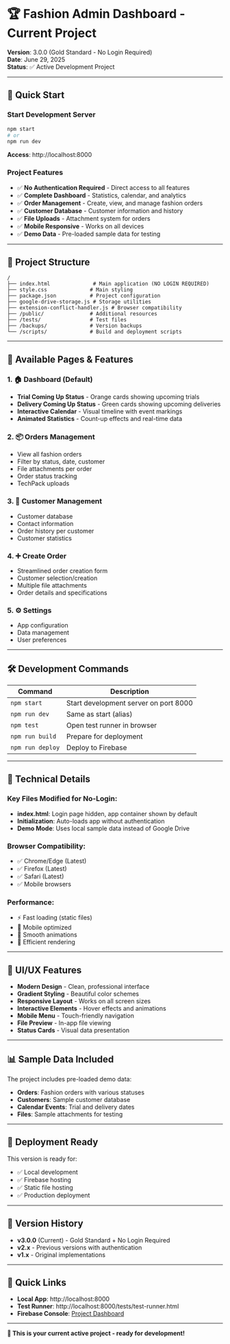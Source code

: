 # 🏆 Fashion Admin Dashboard - Current Project

**Version**: 3.0.0 (Gold Standard - No Login Required)  
**Date**: June 29, 2025  
**Status**: ✅ Active Development Project  

---

## 🚀 Quick Start

### Start Development Server
```bash
npm start
# or
npm run dev
```
**Access**: http://localhost:8000

### Project Features
- ✅ **No Authentication Required** - Direct access to all features
- ✅ **Complete Dashboard** - Statistics, calendar, and analytics
- ✅ **Order Management** - Create, view, and manage fashion orders
- ✅ **Customer Database** - Customer information and history
- ✅ **File Uploads** - Attachment system for orders
- ✅ **Mobile Responsive** - Works on all devices
- ✅ **Demo Data** - Pre-loaded sample data for testing

---

## 📁 Project Structure

```
/
├── index.html              # Main application (NO LOGIN REQUIRED)
├── style.css              # Main styling
├── package.json           # Project configuration
├── google-drive-storage.js # Storage utilities
├── extension-conflict-handler.js # Browser compatibility
├── /public/               # Additional resources
├── /tests/                # Test files
├── /backups/              # Version backups
└── /scripts/              # Build and deployment scripts
```

---

## 🎯 Available Pages & Features

### 1. 🏠 **Dashboard** (Default)
- **Trial Coming Up Status** - Orange cards showing upcoming trials
- **Delivery Coming Up Status** - Green cards showing upcoming deliveries  
- **Interactive Calendar** - Visual timeline with event markings
- **Animated Statistics** - Count-up effects and real-time data

### 2. 📦 **Orders Management**
- View all fashion orders
- Filter by status, date, customer
- File attachments per order
- Order status tracking
- TechPack uploads

### 3. 👥 **Customer Management**
- Customer database
- Contact information
- Order history per customer
- Customer statistics

### 4. ➕ **Create Order**
- Streamlined order creation form
- Customer selection/creation
- Multiple file attachments
- Order details and specifications

### 5. ⚙️ **Settings**
- App configuration
- Data management
- User preferences

---

## 🛠️ Development Commands

| Command | Description |
|---------|-------------|
| `npm start` | Start development server on port 8000 |
| `npm run dev` | Same as start (alias) |
| `npm test` | Open test runner in browser |
| `npm run build` | Prepare for deployment |
| `npm run deploy` | Deploy to Firebase |

---

## 🔧 Technical Details

### Key Files Modified for No-Login:
- **index.html**: Login page hidden, app container shown by default
- **Initialization**: Auto-loads app without authentication
- **Demo Mode**: Uses local sample data instead of Google Drive

### Browser Compatibility:
- ✅ Chrome/Edge (Latest)
- ✅ Firefox (Latest)  
- ✅ Safari (Latest)
- ✅ Mobile browsers

### Performance:
- ⚡ Fast loading (static files)
- 📱 Mobile optimized
- 🎨 Smooth animations
- 🔄 Efficient rendering

---

## 🎨 UI/UX Features

- **Modern Design** - Clean, professional interface
- **Gradient Styling** - Beautiful color schemes
- **Responsive Layout** - Works on all screen sizes
- **Interactive Elements** - Hover effects and animations
- **Mobile Menu** - Touch-friendly navigation
- **File Preview** - In-app file viewing
- **Status Cards** - Visual data presentation

---

## 📊 Sample Data Included

The project includes pre-loaded demo data:
- **Orders**: Fashion orders with various statuses
- **Customers**: Sample customer database
- **Calendar Events**: Trial and delivery dates
- **Files**: Sample attachments for testing

---

## 🚀 Deployment Ready

This version is ready for:
- ✅ Local development
- ✅ Firebase hosting
- ✅ Static file hosting
- ✅ Production deployment

---

## 📝 Version History

- **v3.0.0** (Current) - Gold Standard + No Login Required
- **v2.x** - Previous versions with authentication
- **v1.x** - Original implementations

---

## 🔗 Quick Links

- **Local App**: http://localhost:8000
- **Test Runner**: http://localhost:8000/tests/test-runner.html
- **Firebase Console**: [Project Dashboard](https://console.firebase.google.com/project/test-fileupload-bbf7e)

---

**🎯 This is your current active project - ready for development!**
